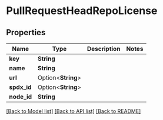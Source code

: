 # PullRequestHeadRepoLicense

## Properties

Name | Type | Description | Notes
------------ | ------------- | ------------- | -------------
**key** | **String** |  | 
**name** | **String** |  | 
**url** | Option<**String**> |  | 
**spdx_id** | Option<**String**> |  | 
**node_id** | **String** |  | 

[[Back to Model list]](../README.md#documentation-for-models) [[Back to API list]](../README.md#documentation-for-api-endpoints) [[Back to README]](../README.md)


